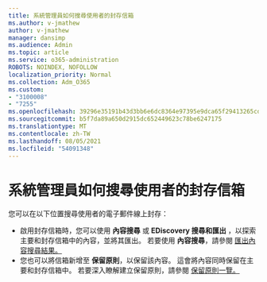 ```yaml
---
title: 系統管理員如何搜尋使用者的封存信箱
ms.author: v-jmathew
author: v-jmathew
manager: dansimp
ms.audience: Admin
ms.topic: article
ms.service: o365-administration
ROBOTS: NOINDEX, NOFOLLOW
localization_priority: Normal
ms.collection: Adm_O365
ms.custom:
- "3100008"
- "7255"
ms.openlocfilehash: 39296e35191b43d3bb6e6dc8364e97395e9dca65f29413265cd5e7ef8a87828e
ms.sourcegitcommit: b5f7da89a650d2915dc652449623c78be6247175
ms.translationtype: MT
ms.contentlocale: zh-TW
ms.lasthandoff: 08/05/2021
ms.locfileid: "54091348"
---
```

# <a name="how-admins-can-search-a-users-archive-mailbox"></a>系統管理員如何搜尋使用者的封存信箱

您可以在以下位置搜尋使用者的電子郵件線上封存：

* 啟用封存信箱時，您可以使用 **內容搜尋** 或 **EDiscovery 搜尋和匯出** ，以探索主要和封存信箱中的內容，並將其匯出。 若要使用 **內容搜尋**，請參閱 [匯出內容搜尋結果。](https://docs.microsoft.com/office365/securitycompliance/export-search-results)
* 您也可以將信箱新增至 **保留原則**，以保留該內容。 這會將內容同時保留在主要和封存信箱中。 若要深入瞭解建立保留原則，請參閱 [保留原則一覽。](https://docs.microsoft.com/office365/securitycompliance/retention-policies)
